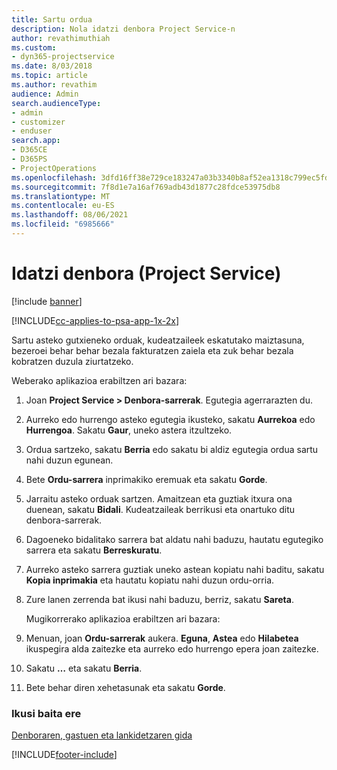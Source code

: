 ```yaml
---
title: Sartu ordua
description: Nola idatzi denbora Project Service-n
author: revathimuthiah
ms.custom:
- dyn365-projectservice
ms.date: 8/03/2018
ms.topic: article
ms.author: revathim
audience: Admin
search.audienceType:
- admin
- customizer
- enduser
search.app:
- D365CE
- D365PS
- ProjectOperations
ms.openlocfilehash: 3dfd16ff38e729ce183247a03b3340b8af52ea1318c799ec5fd544d7b94086be
ms.sourcegitcommit: 7f8d1e7a16af769adb43d1877c28fdce53975db8
ms.translationtype: MT
ms.contentlocale: eu-ES
ms.lasthandoff: 08/06/2021
ms.locfileid: "6985666"
---
```

# <a name="enter-time-project-service"></a>Idatzi denbora (Project Service)

[!include [banner](../includes/psa-now-project-operations.md)]

[!INCLUDE[cc-applies-to-psa-app-1x-2x](../includes/cc-applies-to-psa-app-1x-2x.md)]

Sartu asteko gutxieneko orduak, kudeatzaileek eskatutako maiztasuna, bezeroei behar behar bezala fakturatzen zaiela eta zuk behar bezala kobratzen duzula ziurtatzeko.  
  
 Weberako aplikazioa erabiltzen ari bazara:  
  
1. Joan **Project Service > Denbora-sarrerak**. Egutegia agerrarazten du.  
  
2. Aurreko edo hurrengo asteko egutegia ikusteko, sakatu **Aurrekoa** edo **Hurrengoa**. Sakatu **Gaur**, uneko astera itzultzeko.  
  
3. Ordua sartzeko, sakatu **Berria** edo sakatu bi aldiz egutegia ordua sartu nahi duzun egunean.  
  
4. Bete **Ordu-sarrera** inprimakiko eremuak eta sakatu **Gorde**.  
  
5. Jarraitu asteko orduak sartzen. Amaitzean eta guztiak itxura ona duenean, sakatu **Bidali**. Kudeatzaileak berrikusi eta onartuko ditu denbora-sarrerak.  
  
6. Dagoeneko bidalitako sarrera bat aldatu nahi baduzu, hautatu egutegiko sarrera eta sakatu **Berreskuratu**.  
  
7. Aurreko asteko sarrera guztiak uneko astean kopiatu nahi baditu, sakatu **Kopia inprimakia** eta hautatu kopiatu nahi duzun ordu-orria.  
  
8. Zure lanen zerrenda bat ikusi nahi baduzu, berriz, sakatu **Sareta**.  
  
   Mugikorrerako aplikazioa erabiltzen ari bazara:  
  
9. Menuan, joan **Ordu-sarrerak** aukera.     **Eguna**, **Astea** edo **Hilabetea** ikuspegira alda zaitezke eta aurreko edo hurrengo epera joan zaitezke.  
  
10. Sakatu **…** eta sakatu **Berria**.  
  
11. Bete behar diren xehetasunak eta sakatu **Gorde**.  
  
### <a name="see-also"></a>Ikusi baita ere  
 [Denboraren, gastuen eta lankidetzaren gida](../psa/time-expense-collaboration-guide.md)


[!INCLUDE[footer-include](../includes/footer-banner.md)]